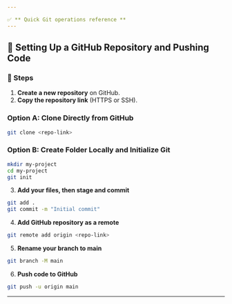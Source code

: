 ```yaml
---

✅ ** Quick Git operations reference **
---
```


## 🚀 Setting Up a GitHub Repository and Pushing Code

### 📌 Steps

1. **Create a new repository** on GitHub.
2. **Copy the repository link** (HTTPS or SSH).

### Option A: Clone Directly from GitHub
```bash
git clone <repo-link>
```

### Option B: Create Folder Locally and Initialize Git
```bash
mkdir my-project
cd my-project
git init
```

3. **Add your files, then stage and commit**
```bash
git add .
git commit -m "Initial commit"
```

4. **Add GitHub repository as a remote**
```bash
git remote add origin <repo-link>
```

5. **Rename your branch to main**
```bash
git branch -M main
```

6. **Push code to GitHub**
```bash
git push -u origin main
```

---
